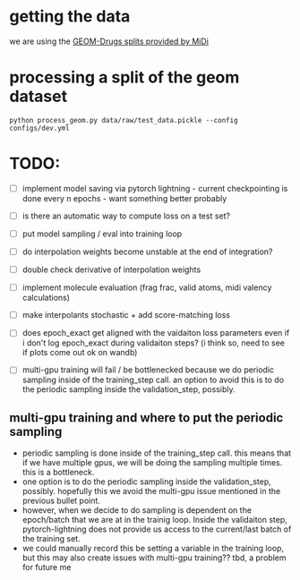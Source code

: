 # getting the data
we are using the [GEOM-Drugs splits provided by MiDi](https://github.com/cvignac/MiDi#datasets)

# processing a split of the geom dataset

```console
python process_geom.py data/raw/test_data.pickle --config configs/dev.yml
```

# TODO:
- [ ] implement model saving via pytorch lightning - current checkpointing is done every n epochs - want something better probably
- [ ] is there an automatic way to compute loss on a test set?
- [ ] put model sampling / eval into training loop
- [ ] do interpolation weights become unstable at the end of integration?
- [ ] double check derivative of interpolation weights
- [ ] implement molecule evaluation (frag frac, valid atoms, midi valency calculations)
- [ ] make interpolants stochastic + add score-matching loss
- [ ] does epoch_exact get aligned with the vaidaiton loss parameters even if i don't log epoch_exact during validaiton steps? (i think so, need to see if plots come out ok on wandb)
- [ ] multi-gpu training will fail / be bottlenecked because we do periodic sampling inside of the training_step call. an option to avoid this is to do the periodic sampling inside the validation_step, possibly.


## multi-gpu training and where to put the periodic sampling
- periodic sampling is done inside of the training_step call. this means that if we have multiple gpus, we will be doing the sampling multiple times. this is a bottleneck.
- one option is to do the periodic sampling inside the validation_step, possibly. hopefully this we avoid the multi-gpu issue mentioned in the previous bullet point.
- however, when we decide to do sampling is dependent on the epoch/batch that we are at in the trainig loop. Inside the validaiton step, pytorch-lightning does not provide us access to the current/last batch of the training set.
- we could manually record this be setting a variable in the training loop, but this may also create issues with multi-gpu training?? tbd, a problem for future me
